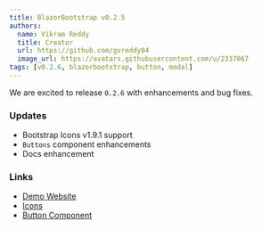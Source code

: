 ```yaml
---
title: BlazorBootstrap v0.2.5
authors:
  name: Vikram Reddy
  title: Creator
  url: https://github.com/gvreddy04
  image_url: https://avatars.githubusercontent.com/u/2337067
tags: [v0.2.6, blazorbootstrap, button, modal]
---
```


We are excited to release `0.2.6` with enhancements and bug fixes.

<!--truncate-->

### Updates

- Bootstrap Icons v1.9.1 support
- `Buttons` component enhancements
- Docs enhancement

### Links

- [Demo Website](https://demos.getblazorbootstrap.com/)
- [Icons](https://getblazorbootstrap.com/docs/content/icons)
- [Button Component](https://getblazorbootstrap.com/docs/components/buttons)